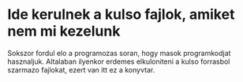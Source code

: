 # Ide kerulnek a kulso fajlok, amiket nem mi kezelunk

Sokszor fordul elo a programozas soran, hogy masok programkodjat hasznaljuk.
Altalaban ilyenkor erdemes elkuloniteni a kulso forrasbol szarmazo fajlokat,
ezert van itt ez a konyvtar.
